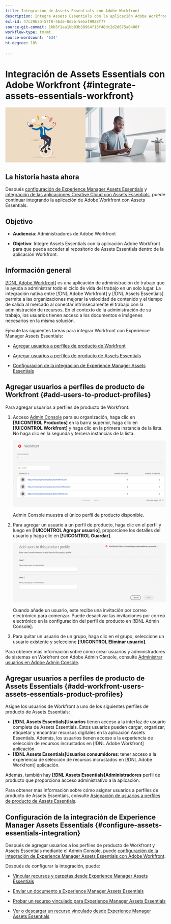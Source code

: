 ```yaml
---
title: Integración de Assets Essentials con Adobe Workfront
description: Integre Assets Essentials con la aplicación Adobe Workfront para que pueda acceder al repositorio de Assets Essentials dentro de la aplicación Workfront.
exl-id: 47c2963d-57f0-463e-8d5b-5e5af9928f77
source-git-commit: 1bb5f1aa1bb03b38964f13f40dc2d2d675a0480f
workflow-type: tm+mt
source-wordcount: '634'
ht-degree: 18%

---
```


# Integración de Assets Essentials con Adobe Workfront {#integrate-assets-essentials-workfront}

![Preferencia para cambiar el tema oscuro y el claro](assets/cce-workfront.png)

## La historia hasta ahora

Después [configuración de Experience Manager Assets Essentials](adminster-aem-assets-essentials.md) y [integración de las aplicaciones Creative Cloud con Assets Essentials](integrate-assets-essentials-creative-cloud.md), puede continuar integrando la aplicación de Adobe Workfront con Assets Essentials.

## Objetivo

* **Audiencia**: Administradores de Adobe Workfront

* **Objetivo**: Integre Assets Essentials con la aplicación Adobe Workfront para que pueda acceder al repositorio de Assets Essentials dentro de la aplicación Workfront.

## Información general

[[!DNL Adobe Workfront]](https://www.workfront.com/) es una aplicación de administración de trabajo que le ayuda a administrar todo el ciclo de vida del trabajo en un solo lugar. La integración nativa entre [!DNL Adobe Workfront] y [!DNL Assets Essentials] permite a las organizaciones mejorar la velocidad de contenido y el tiempo de salida al mercado al conectar intrínsecamente el trabajo con la administración de recursos. En el contexto de la administración de su trabajo, los usuarios tienen acceso a los documentos e imágenes necesarios en la misma solución.

Ejecute las siguientes tareas para integrar Workfront con Experience Manager Assets Essentials:

* [Agregar usuarios a perfiles de producto de Workfront](#add-users-to-product-profiles)

* [Agregar usuarios a perfiles de producto de Assets Essentials](#add-workfront-users-assets-essentials-product-profiles)

* [Configuración de la integración de Experience Manager Assets Essentials](#configure-assets-essentials-integration)

## Agregar usuarios a perfiles de producto de Workfront {#add-users-to-product-profiles}

Para agregar usuarios a perfiles de producto de Workfront:

1. Acceso [Admin Console](https://adminconsole.adobe.com) para su organización, haga clic en **[!UICONTROL Productos]** en la barra superior, haga clic en **[!UICONTROL Workfront]** y haga clic en la primera instancia de la lista. No haga clic en la segunda y tercera instancias de la lista.

   ![Perfil de administrador de Admin Console](assets/workfront-instances.png)

   Admin Console muestra el único perfil de producto disponible.

1. Para agregar un usuario a un perfil de producto, haga clic en el perfil y luego en **[!UICONTROL Agregar usuario]**, proporcione los detalles del usuario y haga clic en **[!UICONTROL Guardar]**.

   ![Adición de perfil de administrador de usuarios](assets/add-users-workfront.png)

   Cuando añade un usuario, este recibe una invitación por correo electrónico para comenzar. Puede desactivar las invitaciones por correo electrónico en la configuración del perfil de producto en [!DNL Admin Console].

1. Para quitar un usuario de un grupo, haga clic en el grupo, seleccione un usuario existente y seleccione **[!UICONTROL Eliminar usuario]**.

Para obtener más información sobre cómo crear usuarios y administradores de sistemas en Workfront con Adobe Admin Console, consulte [Administrar usuarios en Adobe Admin Console](https://one.workfront.com/s/document-item?bundleId=the-new-workfront-experience&amp;topicId=Content%2FAdministration_and_Setup%2FAdd_users%2FCreate_and_manage_users%2Fadmin-console.htm&amp;_LANG=enus).

## Agregar usuarios a perfiles de producto de Assets Essentials {#add-workfront-users-assets-essentials-product-profiles}

Asigne los usuarios de Workfront a uno de los siguientes perfiles de producto de Assets Essentials:

* **[!DNL Assets Essentials]Usuarios** tienen acceso a la interfaz de usuario completa de Assets Essentials. Estos usuarios pueden cargar, organizar, etiquetar y encontrar recursos digitales en la aplicación Assets Essentials. Además, los usuarios tienen acceso a la experiencia de selección de recursos incrustados en [!DNL Adobe Workfront] aplicación.
* **[!DNL Assets Essentials]Usuarios consumidores**: tener acceso a la experiencia de selección de recursos incrustados en [!DNL Adobe Workfront] aplicación.

Además, también hay **[!DNL Assets Essentials]Administradores** perfil de producto que proporciona acceso administrativo a la aplicación.

Para obtener más información sobre cómo asignar usuarios a perfiles de producto de Assets Essentials, consulte [Asignación de usuarios a perfiles de producto de Assets Essentials](adminster-aem-assets-essentials.md#add-users-to-product-profiles).

## Configuración de la integración de Experience Manager Assets Essentials {#configure-assets-essentials-integration}

Después de agregar usuarios a los perfiles de producto de Workfront y Assets Essentials mediante el Admin Console, puede [configuración de la integración de Experience Manager Assets Essentials con Adobe Workfront](https://one.workfront.com/s/document-item?bundleId=the-new-workfront-experience&amp;topicId=Content%2FDocuments%2FAdobe_Workfront_for_Experience_Manager_Assets_Essentials%2F_workfront-for-aem-asset-essentials.htm).

Después de configurar la integración, puede:

* [Vincular recursos y carpetas desde Experience Manager Assets Essentials](https://one.workfront.com/s/document-item?bundleId=the-new-workfront-experience&amp;topicId=Content%2FDocuments%2FAdobe_Workfront_for_Experience_Manager_Assets_Essentials%2Flink-to-aem.htm&amp;_LANG=enus)

* [Enviar un documento a Experience Manager Assets Essentials](https://one.workfront.com/s/document-item?bundleId=the-new-workfront-experience&amp;topicId=Content%2FDocuments%2FAdobe_Workfront_for_Experience_Manager_Assets_Essentials%2Fsend-to-aem.htm&amp;_LANG=enus)

* [Probar un recurso vinculado para Experience Manager Assets Essentials](https://one.workfront.com/s/document-item?bundleId=the-new-workfront-experience&amp;topicId=Content%2FDocuments%2FAdobe_Workfront_for_Experience_Manager_Assets_Essentials%2Fproof-linked-asset-aem.htm)

* [Ver o descargar un recurso vinculado desde Experience Manager Assets Essentials](https://one.workfront.com/s/document-item?bundleId=the-new-workfront-experience&amp;topicId=Content%2FDocuments%2FAdobe_Workfront_for_Experience_Manager_Assets_Essentials%2Fview-download-asset.htm)
